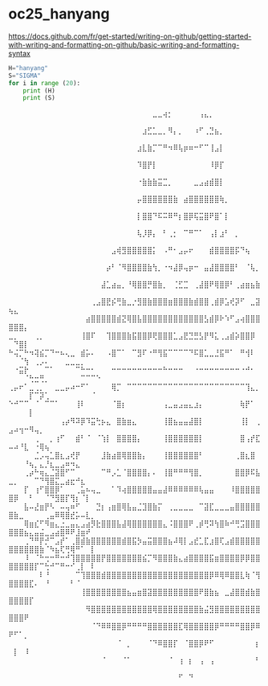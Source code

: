 # oc25_hanyang

https://docs.github.com/fr/get-started/writing-on-github/getting-started-with-writing-and-formatting-on-github/basic-writing-and-formatting-syntax
```python
H="hanyang"
S="SIGMA"
for i in range (20):
    print (H)
    print (S)
```
⠀⠀⠀⠀⠀⠀⠀⠀⠀⠀⠀⠀⠀⠀⠀⠀⠀⠀⠀⠀⠀⠀⠀⠀⠀⠀⠀⠀⣀⣀⢴⡂⠀⠀⠀⠀⠀⢠⣄⡀⠀⠀⠀⠀⠀⠀⠀⠀⠀⠀⠀⠀⠀⠀⠀⠀⠀⠀⠀⠀⠀⠀⠀⠀⠀⠀⠀
⠀⠀⠀⠀⠀⠀⠀⠀⠀⠀⠀⠀⠀⠀⠀⠀⠀⠀⠀⠀⠀⠀⠀⠀⠀⠀⣰⣋⣁⣀⡀⠻⡄⡀⠀⠀⠰⠋⢀⣙⣦⡀⠀⠀⠀⠀⠀⠀⠀⠀⠀⠀⠀⠀⠀⠀⠀⠀⠀⠀⠀⠀⠀⠀⠀⠀⠀
⠀⠀⠀⠀⠀⠀⠀⠀⠀⠀⠀⠀⠀⠀⠀⠀⠀⠀⠀⠀⠀⠀⠀⠀⠀⣰⣇⣷⡉⠉⠛⠲⠿⢧⡶⠶⠒⠋⠉⢸⣠⡇⠀⠀⠀⠀⠀⠀⠀⠀⠀⠀⠀⠀⠀⠀⠀⠀⠀⠀⠀⠀⠀⠀⠀⠀⠀
⠀⠀⠀⠀⠀⠀⠀⠀⠀⠀⠀⠀⠀⠀⠀⠀⠀⠀⠀⠀⠀⠀⠀⠀⠀⠹⣿⡟⡇⠀⠀⠀⠀⠀⠀⠀⠀⠀⠀⠸⡿⡏⠀⠀⠀⠀⠀⠀⠀⠀⠀⠀⠀⠀⠀⠀⠀⠀⠀⠀⠀⠀⠀⠀⠀⠀⠀
⠀⠀⠀⠀⠀⠀⠀⠀⠀⠀⠀⠀⠀⠀⠀⠀⠀⠀⠀⠀⠀⠀⠀⠀⠀⠐⣷⣷⣷⣭⣉⡀⠀⠀⠀⠀⣀⣠⣴⣾⣿⡇⠀⠀⠀⠀⠀⠀⠀⠀⠀⠀⠀⠀⠀⠀⠀⠀⠀⠀⠀⠀⠀⠀⠀⠀⠀
⠀⠀⠀⠀⠀⠀⠀⠀⠀⠀⠀⠀⠀⠀⠀⠀⠀⠀⠀⠀⠀⠀⠀⠀⠀⡤⣿⣿⣿⣿⣿⣿⣷⠀⣴⣿⣿⣿⣿⣿⣿⢷⡀⠀⠀⠀⠀⠀⠀⠀⠀⠀⠀⠀⠀⠀⠀⠀⠀⠀⠀⠀⠀⠀⠀⠀⠀
⠀⠀⠀⠀⠀⠀⠀⠀⠀⠀⠀⠀⠀⠀⠀⠀⠀⠀⠀⠀⠀⠀⠀⠀⠀⡇⣿⣿⠙⠯⠭⠿⠛⡆⣿⡿⢯⣭⣿⠟⣿⠁⡇⠀⠀⠀⠀⠀⠀⠀⠀⠀⠀⠀⠀⠀⠀⠀⠀⠀⠀⠀⠀⠀⠀⠀⠀
⠀⠀⠀⠀⠀⠀⠀⠀⠀⠀⠀⠀⠀⠀⠀⠀⠀⠀⠀⠀⠀⠀⠀⠀⠀⢧⡸⡿⡄⠀⠃⢀⡂⠀⠉⠛⠉⠁⠀⢠⡇⣰⠃⠀⡀⠀⠀⠀⠀⠀⠀⠀⠀⠀⠀⠀⠀⠀⠀⠀⠀⠀⠀⠀⠀⠀⠀
⠀⠀⠀⠀⠀⠀⠀⠀⠀⠀⠀⠀⠀⠀⠀⠀⠀⠀⠀⠀⣠⢾⣻⣿⣿⣿⣿⣿⡅⠀⠠⠛⠂⣠⡤⠖⠀⠀⠀⣾⣿⣿⣿⣿⡯⠙⢦⠀⠀⠀⠀⠀⠀⠀⠀⠀⠀⠀⠀⠀⠀⠀⠀⠀⠀⠀⠀
⠀⠀⠀⠀⠀⠀⠀⠀⠀⠀⠀⠀⠀⠀⠀⠀⠀⠀⠀⡴⠃⠈⠻⣿⣿⣿⣿⣷⢳⡀⠐⠲⣼⡿⢤⡶⠒⠀⣤⣼⣿⣿⣿⣿⠃⠀⠈⢧⡀⠀⠀⠀⠀⠀⠀⠀⠀⠀⠀⠀⠀⠀⠀⠀⠀⠀⠀
⠀⠀⠀⠀⠀⠀⠀⠀⠀⠀⠀⠀⠀⠀⠀⠀⠀⠀⣼⣁⣴⣤⡀⠘⢿⣿⣿⡛⣿⣷⡀⠀⢈⣋⣉⠀⢀⣼⣿⠟⢿⣿⡿⠃⢀⣴⣶⣦⣷⠀⠀⠀⠀⠀⠀⠀⠀⠀⠀⠀⠀⠀⠀⠀⠀⠀⠀
⠀⠀⠀⠀⠀⠀⠀⠀⠀⠀⠀⠀⠀⠀⠀⠀⢀⣠⣿⣟⡮⢛⣷⣀⡐⣻⣿⣷⣿⣿⣿⣶⣿⣿⣿⣷⣾⣿⣿⢀⣾⡿⣡⢞⡽⠋⠀⣀⣽⢦⣄⠀⠀⠀⠀⠀⠀⠀⠀⠀⠀⠀⠀⠀⠀⠀⠀
⠀⠀⠀⠀⠀⠀⠀⠀⠀⠀⠀⠀⠀⠀⠀⣴⣿⣿⣿⣿⣿⣾⣝⢿⣿⣧⣿⣿⣿⣿⣿⣿⣿⣿⣿⣿⣿⣿⣣⣾⡿⠗⠱⠋⣠⢴⣿⣿⣿⣿⣿⣿⡄⠀⠀⠀⠀⠀⠀⠀⠀⠀⠀⠀⠀⠀⠀
⣀⡀⠀⠀⠀⢀⡀⠀⠀⠀⠀⠀⠀⠀⢸⣿⠏⠀⠀⢹⣿⣿⣿⣷⣯⣿⣿⡿⢟⣿⣿⣿⣁⣠⣟⣙⣛⣣⡟⠻⣅⢀⣠⣾⡵⣿⣿⡿⠀⠀⠙⣿⡇⠀⠀⠀⠀⠀⠀⠀⠀⠀⠀⠀⠀⠀⠀
⠓⢬⡉⠓⠲⢽⣮⡉⠙⠒⠦⢄⣀⠀⣾⡥⠄⠀⠀⠠⣿⠉⠁⠀⠉⣻⠏⠐⠛⢻⣯⠉⠉⠉⠉⠙⠯⣿⣁⣀⣘⣯⠛⠁⠀⠛⢺⠇⠀⠀⠀⠈⢳⠀⢀⡠⠄⠀⠀⠀⣀⣀⣀⡀⠀⠀⠀
⠀⠐⣭⡗⠀⠀⠀⠉⠁⠀⠀⠀⠀⠉⠓⠒⠂⠀⠀⠀⠒⠒⠒⠒⠒⠒⠒⠒⠒⠒⠓⠒⠒⠒⠀⠀⠐⠒⠒⠒⠒⠒⠒⠒⠒⠐⠚⠂⠀⠀⠀⠀⠈⢓⣒⢛⡀⠀⠀⠀⠀⠀⠀⠉⠉⠉⠑
⢀⡤⠖⠁⣀⢀⡀⠀⠀⣀⣀⡤⠴⠒⠋⠁⠀⠀⠀⠀⢿⡉⠀⠉⠉⠉⠉⠉⠉⠉⠉⠉⠉⠉⠉⠉⠉⠉⠉⠉⠉⠉⠉⠉⠉⠉⢹⣄⡀⠀⠀⠀⠀⡏⠉⡽⢁⠀⠀⠀⠀⠀⠀⠀⠀⠈⠀
⠑⠚⠉⠉⠀⠈⠀⠉⠉⠁⠀⠀⠀⢸⠇⠀⠀⠀⠀⠀⠈⣿⡆⠀⠀⠀⠀⠀⠀⠀⢠⣀⣤⣠⣤⣄⣰⡄⠀⠀⠀⠀⠀⠀⠀⢷⡟⠁⠀⠀⠀⠀⠀⡇⠀⠀⠀⠀⠀⠀⠀⠀⠀⠀⠀⠀⠀
⠀⠀⠀⠀⠀⠀⠀⠀⠀⠀⢠⡴⠻⠽⡿⠹⣭⢓⡦⣄⠀⣿⣷⣶⣄⠀⠀⠀⠀⠀⢸⣿⣦⣤⣤⣼⣿⡇⠀⠀⠀⠀⠀⠀⠀⢸⡇⠀⢀⣠⠴⢲⠒⠻⢤⡀⠀⠀⠀⠀⠀⠀⠀⠀⠀⠀⠀
⠀⠀⠀⠀⠀⢀⠀⠀⡀⢰⠋⠀⠀⣾⠃⠈⠀⠈⢱⡇⠀⣿⣿⣿⣿⡄⠀⠀⠀⠀⢸⣿⣿⣿⣿⣿⣿⡇⠀⠀⠀⠀⠀⠀⠀⣿⢠⡞⣏⠤⠴⠘⣇⠀⠐⢿⢦⠀⠀⠀⠀⠀⠀⠀⠀⠀⠀
⠀⠀⠀⠀⠀⣈⡠⢤⣁⣿⣆⣠⢞⡟⠀⠀⠀⠀⣸⣷⣴⣿⢿⣿⣿⣷⡄⠀⠀⠀⢸⣿⣿⣿⣿⣿⣿⠃⠀⠀⠀⠀⠀⠀⢀⣿⣆⣿⠀⠀⠀⠀⠘⢦⡀⣄⡘⣆⣀⣠⠶⠲⣄⠀⠀⠀⠀
⠀⠀⠀⢀⡴⠓⢶⣄⣈⣽⣿⠋⠉⠀⠀⠀⠀⠀⠉⠛⡠⣁⠈⣿⣿⣿⣿⡄⠄⠀⢸⣿⠛⠛⠛⢻⣿⡀⠀⠀⠀⠀⠀⠀⣿⣿⡿⠯⣧⣀⡀⠀⠀⠀⠉⠙⢻⣿⣍⣀⣴⣖⠚⣆⠀⠀⠀
⠀⠀⠀⡏⠀⢰⠋⣿⣿⡿⠁⠀⠀⢀⣥⠦⢤⣀⠀⠀⠁⠹⢴⣿⣿⣿⣿⣿⣤⣤⣼⠿⠿⠿⠿⠿⠿⢧⣤⣤⠀⠀⠀⠸⣿⣿⣿⣿⣿⣿⡿⠀⠀⠃⠀⠀⠈⠙⣻⣿⡏⢻⡆⠈⡇⠀⠀
⠀⠀⠀⣧⠤⣜⣶⡟⠣⠀⠤⢤⠶⠋⠀⠀⠀⣙⡆⢠⣶⣿⢿⣧⣤⣈⣹⣿⣷⡍⠀⢀⣀⣀⣀⣀⠀⠉⣽⣏⣀⣀⣀⣤⣿⣿⣿⣿⣿⣿⣷⣀⠀⠀⠀⠀⢀⣤⠿⢿⣿⣞⡥⠤⣇⡀⠀
⠀⠀⠀⢿⣶⣎⠋⠻⣶⣄⣐⣀⣤⣄⣠⣴⡻⣗⣿⣿⣿⣧⣼⢿⣿⣿⣿⣿⣿⣿⣄⠨⣿⣿⣿⠟⢀⡾⢛⠽⢳⣿⠷⠚⢛⣩⣿⣿⣿⣿⣿⣿⣦⣄⣤⣬⣀⣠⣴⣿⠿⠟⣸⣶⠞⠀⠀
⠀⠀⠀⢀⠙⠛⡟⡚⠉⣠⡞⠁⢀⣿⣾⣷⣿⣿⣿⣿⣿⣿⣾⣿⣯⡳⣤⣭⣿⣿⣿⣦⠼⢿⡇⣠⣞⣁⣏⣰⣿⢏⣠⣾⣿⣿⣿⣿⣿⣿⣿⣿⣿⣿⣿⣷⠈⠳⣦⢏⢛⢿⠛⠁⠀⡇⠀
⠀⠀⠀⠸⠀⠈⠓⢒⠒⠛⠒⠚⢹⣿⣿⣿⣿⣿⡟⣿⣿⣿⣿⣿⣿⣿⣮⡉⠻⣿⣿⣿⣷⣄⣴⣿⣿⣿⣿⣯⣶⣿⣿⣿⣿⡿⡿⣿⣿⣿⣿⣿⣿⣿⡏⠉⢓⠚⠉⠛⠒⠊⢀⡇⠀⠇⠀
⠀⠀⠀⠀⠀⠀⠇⠘⠀⠀⠀⠀⠀⠉⢹⣿⣿⣿⣾⣿⣿⣿⣿⣿⣿⣿⣿⣿⣿⣿⣿⣿⣿⣿⣿⣿⣿⣿⣿⡿⠿⢿⠿⣿⣿⣇⢷⠈⢻⣿⣿⣿⣿⣏⠄⠀⠘⠀⠀⠀⠀⠃⠈⠀⠀⠀⠀
⠀⠀⠀⠀⠀⠀⠀⠀⠀⠀⠀⠀⠀⠀⢸⣿⣿⣿⣿⣿⣿⣿⣿⣦⣤⣶⣿⣽⣿⣿⣿⣿⣿⣿⣿⣿⣿⠟⣿⣷⣦⠀⣀⣼⣿⣿⣾⣷⣿⣿⣿⣿⣿⡏⠀⠀⠀⠀⠀⠀⠀⠀⠀⠀⠀⠀⠀
⠀⠀⠀⠀⠀⠀⠀⠀⠀⠀⠀⠀⠀⠀⠀⠻⣿⣿⣿⣿⣿⣿⣿⣿⣿⣿⣿⣿⢿⣿⣿⣿⣿⣿⣿⣿⣿⣷⣬⣻⣿⣿⣿⣿⣿⣿⣿⣿⣿⣿⣿⣿⠟⠀⠀⠀⠀⠀⠀⠀⠀⠀⠀⠀⠀⠀⠀
⠀⠀⠀⠀⠀⠀⠀⠀⠀⠀⠀⠀⠀⠀⠀⠀⠈⠙⠿⠿⣿⣿⡿⠛⠛⠛⠛⣿⣿⣿⣿⣿⣿⣏⢿⣿⣿⣿⣿⣿⡿⠛⠛⠛⠛⣿⣿⡿⠿⠟⠋⠁⡀⠀⠀⠀⠀⠀⠀⠀⠀⠀⠀⠀⠀⠀⠀
⠀⠀⠀⠀⠀⠀⠀⠀⠀⠀⠀⠀⠀⠀⠀⠀⠀⠀⠀⠀⠀⠈⠀⡀⠀⠀⠀⠈⠙⠿⣿⣿⡏⠀⠈⣿⣿⡿⠟⠋⠀⠀⠀⠀⠀⠀⠀⠀⡆⠀⡇⠀⠸⠀⠀⠀⠀⠀⠀⠀⠀⠀⠀⠀⠀⠀⠀
⠀⠀⠀⠀⠀⠀⠀⠀⠀⠀⠀⠀⠀⠀⠀⠀⠀⠀⠈⠀⠀⠀⠈⠁⠀⠀⠀⠀⠀⠀⠀⠈⠀⢰⠀⡆⠀⢠⠀⢠⠀⠀⠀⠀⠀⠀⠀⠀⠃⠀⠀⠀⠀⠀⠀⠀⠀⠀⠀⠀⠀⠀⠀⠀⠀⠀⠀
⠀⠀⠀⠀⠀⠀⠀⠀⠀⠀⠀⠀⠀⠀⠀⠀⠀⠀⠀⠀⠀⠀⠀⠀⠀⠀⠀⠀⠀⠀⠀⠀⠀⠋⠀⠙⠀⠀⠀⠀⠀⠀⠀⠀⠀⠀⠀⠀⠀⠀⠀⠀⠀⠀⠀⠀⠀⠀⠀⠀⠀⠀⠀⠀⠀⠀⠀